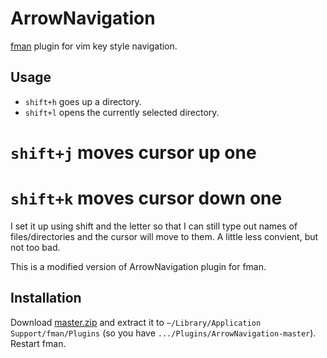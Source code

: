 # ArrowNavigation
[fman](https://fman.io) plugin for vim key style navigation.

## Usage
 * `shift+h` goes up a directory.
 * `shift+l` opens the currently selected directory.
 # `shift+j` moves cursor up one
 # `shift+k` moves cursor down one

I set it up using shift and the letter so that I can still type out names of files/directories and the cursor will move to them. A little less convient, but not too bad.

This is a modified version of ArrowNavigation plugin for fman.

## Installation
Download [master.zip]() and extract it to `~/Library/Application Support/fman/Plugins` (so you have `.../Plugins/ArrowNavigation-master`). Restart fman.